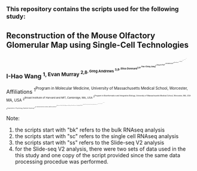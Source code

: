 ### This repository contains the scripts used for the following study:

## Reconstruction of the Mouse Olfactory Glomerular Map using Single-Cell Technologies

### I-Hao Wang <sup>1, Evan Murray <sup>2,8<sup>, Greg Andrews <sup>3,8<sup>, Elisa Donnard<sup>3,8<sup>, Hao-Ching Jiang<sup>1<sup>, Sung Jin Park<sup>1<sup>, ### Daniel M. Bear<sup>4,5<sup>, Manuel Garber<sup>1,3<sup>, Zhiping Weng<sup>3<sup>, Fei Chen<sup>2,6<sup>, Evan Z. Macosko<sup>2,7<sup>, Paul L. Greer<sup>1,*<sup>

Affiliations
<sup>1<sup>Program in Molecular Medicine, University of Massachusetts Medical School, Worcester, MA, USA
<sup>2<sup>Broad Institute of Harvard and MIT, Cambridge, MA, USA
<sup>3<sup>Program in Bioinformatics and Integrative Biology, University of Massachusetts Medical School, Worcester, MA, USA
<sup>4<sup>Department of Psychology, Stanford University
<sup>5<sup>Wu Tsai Neurosciences Institute, Stanford University
<sup>6<sup>Department of Stem Cell and Regenerative Biology, Harvard University, Cambridge, MA, USA
<sup>7<sup>Department of Psychiatry, Massachusetts General Hospital, Boston, MA, USA
<sup>8<sup>These authors contributed equally
<sup>*<sup>Corresponding author
  

Note:
1. the scripts start with "bk" refers to the bulk RNAseq analysis
2. the scripts start with "sc" refers to the single cell RNAseq analysis
3. the scripts start with "ss" refers to the Slide-seq V2 analysis
4. for the Slide-seq V2 analysis, there were two sets of data used in the this study and one copy of the script provided since the same data processing procedue was performed.



